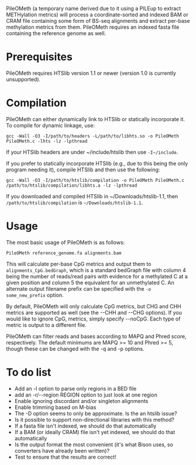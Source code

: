 PileOMeth (a temporary name derived due to it using a PILEup to extract METHylation metrics) will process a coordinate-sorted and indexed BAM or CRAM file containing some form of BS-seq alignments and extract per-base methylation metrics from them. PileOMeth requires an indexed fasta file containing the reference genome as well.

Prerequisites
=============

PileOMeth requires HTSlib version 1.1 or newer (version 1.0 is currently unsupported).

Compilation
===========

PileOMeth can either dynamically link to HTSlib or statically incorporate it. To compile for dynamic linkage, use:

`gcc -Wall -O3 -I/path/to/headers -L/path/to/libhts.so -o PileOMeth PileOMeth.c -lhts -lz -lpthread`

If your HTSlib headers are under ~/include/htslib then use `-I~/include`.

If you prefer to statically incorporate HTSlib (e.g., due to this being the only program needing it), compile HTSlib and then use the following:

`gcc -Wall -O3 -I/path/to/htslib/compilation -o PileOMeth PileOMeth.c /path/to/htslib/compilation/libhts.a -lz -lpthread`

If you downloaded and compiled HTSlib in ~/Downloads/htslib-1.1, then `/path/to/htslib/compilation` is `~/Downloads/htslib-1.1`.

Usage
=====

The most basic usage of PileOMeth is as follows:

`PileOMeth reference_genome.fa alignments.bam`

This will calculate per-base CpG metrics and output them to `alignments_CpG.bedGraph`, which is a standard bedGraph file with column 4 being the number of reads/read pairs with evidence for a methylated C at a given position and column 5 the equivalent for an unmethylated C. An alternate output filename prefix can be specified with the `-o some_new_prefix` option.

By default, PileOMeth will only calculate CpG metrics, but CHG and CHH metrics are supported as well (see the --CHH and --CHG options). If you would like to ignore CpG, metrics, simply specify --noCpG. Each type of metric is output to a different file.

PileOMeth can filter reads and bases according to MAPQ and Phred score, respectively. The default minimums are MAPQ >= 10 and Phred >= 5, though these can be changed with the -q and -p options.

To do list
==========

 * Add an -l option to parse only regions in a BED file
 * add an -r/--region REGION option to just look at one region
 * Enable ignoring discordant and/or singleton alignments
 * Enable trimming based on M-bias
 * The -D option seems to only be approximate. Is the an htslib issue?
 * Is it possible to support non-directional libraries with this method?
 * If a fasta file isn't indexed, we should do that automatically
 * If a BAM (or ideally CRAM) file isn't yet indexed, we should do that automatically
 * Is the output format the most convenient (it's what Bison uses, so converters have already been written)?
 * Test to ensure that the results are correct!
